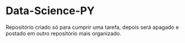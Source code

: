 # Data-Science-PY
Repositório criado só para cumprir uma tarefa, depois será apagado e postado em outro repositório mais organizado.
